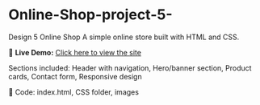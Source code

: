 # Online-Shop-project-5-
Design 5
Online Shop
A simple online store built with HTML and CSS.

🔗 **Live Demo:** [Click here to view the site](https://dinaelbry.github.io/Online-Shop-project-5-/)

 Sections included:
Header with navigation, Hero/banner section, Product cards, Contact form, Responsive design

📁 Code: index.html, CSS folder, images
